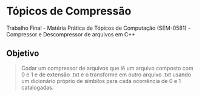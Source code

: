 # Tópicos de Compressão 

Trabalho Final - Matéria Prática de Tópicos de Computação (SEM-0581) - Compressor e Descompressor de arquivos em C++

## Objetivo

> Codar um compressor de arquivos que lê um arquivo composto com 0 e 1 e de extensão .txt e o transforme em outro arquivo .txt usando um dicionário próprio de símbilos para cada ocorrência de 0 e 1 catalogadas.
